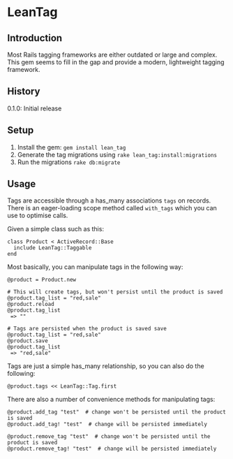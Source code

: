 # LeanTag

## Introduction
Most Rails tagging frameworks are either outdated or large and complex. This gem seems to fill in the gap and provide a modern, lightweight tagging framework.


## History
0.1.0: Initial release


## Setup
1. Install the gem: `gem install lean_tag`
2. Generate the tag migrations using `rake lean_tag:install:migrations`
3. Run the migrations `rake db:migrate`


## Usage
Tags are accessible through a has_many associations `tags` on records. There is an eager-loading scope method called `with_tags` which you can use to optimise calls.

Given a simple class such as this:

```
class Product < ActiveRecord::Base
  include LeanTag::Taggable
end
```

Most basically, you can manipulate tags in the following way:

```
@product = Product.new

# This will create tags, but won't persist until the product is saved
@product.tag_list = "red,sale"
@product.reload
@product.tag_list
 => ""

# Tags are persisted when the product is saved save
@product.tag_list = "red,sale"
@product.save
@product.tag_list
 => "red,sale"
```

Tags are just a simple has_many relationship, so you can also do the following:
```
@product.tags << LeanTag::Tag.first
```

There are also a number of convenience methods for manipulating tags:
```
@product.add_tag "test"  # change won't be persisted until the product is saved
@product.add_tag! "test"  # change will be persisted immediately

@product.remove_tag "test"  # change won't be persisted until the product is saved
@product.remove_tag! "test"  # change will be persisted immediately
```
